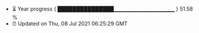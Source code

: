 - ⏳ Year progress { ███████████████▁▁▁▁▁▁▁▁▁▁▁▁▁▁▁ } 51.58 %
- ⏰ Updated on Thu, 08 Jul 2021 06:25:29 GMT

